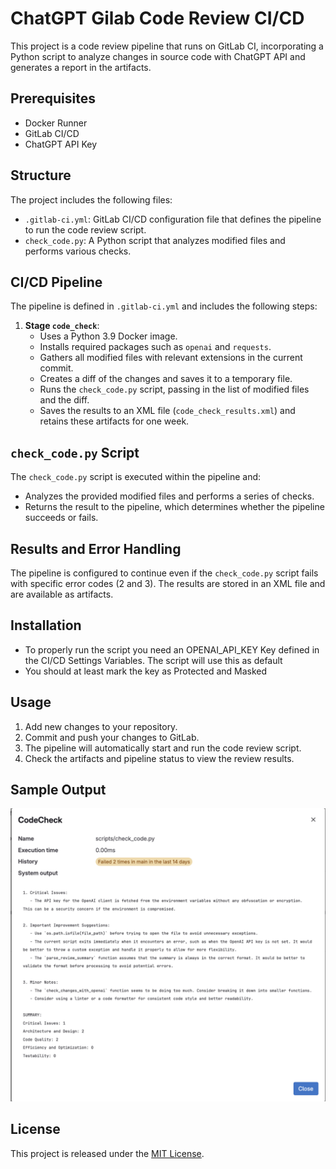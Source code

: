 # ChatGPT Gilab Code Review CI/CD

This project is a code review pipeline that runs on GitLab CI, incorporating a Python script to analyze changes in source code with ChatGPT API and generates a report in the artifacts.

## Prerequisites
- Docker Runner
- GitLab CI/CD
- ChatGPT API Key

## Structure

The project includes the following files:
- `.gitlab-ci.yml`: GitLab CI/CD configuration file that defines the pipeline to run the code review script.
- `check_code.py`: A Python script that analyzes modified files and performs various checks.

## CI/CD Pipeline

The pipeline is defined in `.gitlab-ci.yml` and includes the following steps:

1. **Stage `code_check`**:
   - Uses a Python 3.9 Docker image.
   - Installs required packages such as `openai` and `requests`.
   - Gathers all modified files with relevant extensions in the current commit.
   - Creates a diff of the changes and saves it to a temporary file.
   - Runs the `check_code.py` script, passing in the list of modified files and the diff.
   - Saves the results to an XML file (`code_check_results.xml`) and retains these artifacts for one week.

## `check_code.py` Script

The `check_code.py` script is executed within the pipeline and:
- Analyzes the provided modified files and performs a series of checks.
- Returns the result to the pipeline, which determines whether the pipeline succeeds or fails.

## Results and Error Handling

The pipeline is configured to continue even if the `check_code.py` script fails with specific error codes (2 and 3). The results are stored in an XML file and are available as artifacts.

## Installation
- To properly run the script you need an OPENAI_API_KEY Key defined in the CI/CD Settings Variables. The script will use this as default
- You should at least mark the key as Protected and Masked

## Usage

1. Add new changes to your repository.
2. Commit and push your changes to GitLab.
3. The pipeline will automatically start and run the code review script.
4. Check the artifacts and pipeline status to view the review results.

## Sample Output
![Alt text](images/sample-result.png)


## License

This project is released under the [MIT License](https://opensource.org/licenses/MIT).


